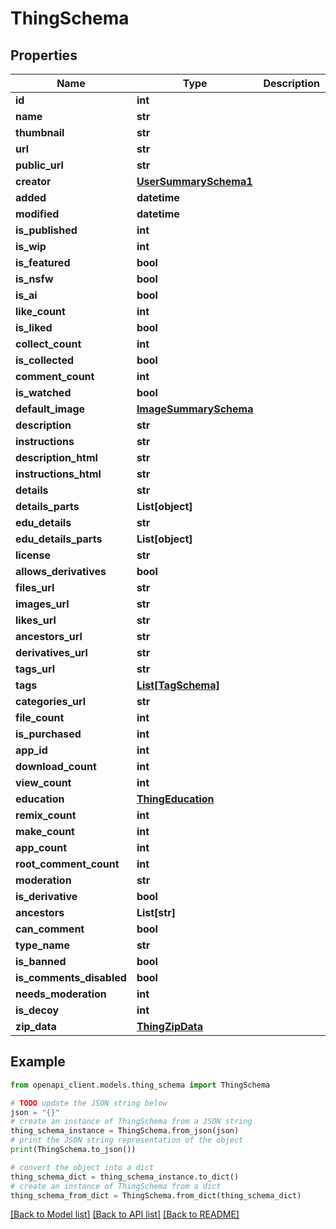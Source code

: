 # ThingSchema


## Properties

Name | Type | Description | Notes
------------ | ------------- | ------------- | -------------
**id** | **int** |  | 
**name** | **str** |  | 
**thumbnail** | **str** |  | [optional] 
**url** | **str** |  | [optional] 
**public_url** | **str** |  | [optional] 
**creator** | [**UserSummarySchema1**](UserSummarySchema1.md) |  | [optional] 
**added** | **datetime** |  | [optional] 
**modified** | **datetime** |  | [optional] 
**is_published** | **int** |  | [optional] 
**is_wip** | **int** |  | [optional] 
**is_featured** | **bool** |  | [optional] 
**is_nsfw** | **bool** |  | [optional] 
**is_ai** | **bool** |  | [optional] 
**like_count** | **int** |  | [optional] 
**is_liked** | **bool** |  | [optional] 
**collect_count** | **int** |  | [optional] 
**is_collected** | **bool** |  | [optional] 
**comment_count** | **int** |  | [optional] 
**is_watched** | **bool** |  | [optional] 
**default_image** | [**ImageSummarySchema**](ImageSummarySchema.md) |  | [optional] 
**description** | **str** |  | [optional] 
**instructions** | **str** |  | [optional] 
**description_html** | **str** |  | [optional] 
**instructions_html** | **str** |  | [optional] 
**details** | **str** |  | [optional] 
**details_parts** | **List[object]** |  | [optional] 
**edu_details** | **str** |  | [optional] 
**edu_details_parts** | **List[object]** |  | [optional] 
**license** | **str** |  | [optional] 
**allows_derivatives** | **bool** |  | [optional] 
**files_url** | **str** |  | [optional] 
**images_url** | **str** |  | [optional] 
**likes_url** | **str** |  | [optional] 
**ancestors_url** | **str** |  | [optional] 
**derivatives_url** | **str** |  | [optional] 
**tags_url** | **str** |  | [optional] 
**tags** | [**List[TagSchema]**](TagSchema.md) |  | [optional] 
**categories_url** | **str** |  | [optional] 
**file_count** | **int** |  | [optional] 
**is_purchased** | **int** |  | [optional] 
**app_id** | **int** |  | [optional] 
**download_count** | **int** |  | [optional] 
**view_count** | **int** |  | [optional] 
**education** | [**ThingEducation**](ThingEducation.md) |  | [optional] 
**remix_count** | **int** |  | [optional] 
**make_count** | **int** |  | [optional] 
**app_count** | **int** |  | [optional] 
**root_comment_count** | **int** |  | [optional] 
**moderation** | **str** |  | [optional] 
**is_derivative** | **bool** |  | [optional] 
**ancestors** | **List[str]** |  | [optional] 
**can_comment** | **bool** |  | [optional] 
**type_name** | **str** |  | [optional] 
**is_banned** | **bool** |  | [optional] 
**is_comments_disabled** | **bool** |  | [optional] 
**needs_moderation** | **int** |  | [optional] 
**is_decoy** | **int** |  | [optional] 
**zip_data** | [**ThingZipData**](ThingZipData.md) |  | [optional] 

## Example

```python
from openapi_client.models.thing_schema import ThingSchema

# TODO update the JSON string below
json = "{}"
# create an instance of ThingSchema from a JSON string
thing_schema_instance = ThingSchema.from_json(json)
# print the JSON string representation of the object
print(ThingSchema.to_json())

# convert the object into a dict
thing_schema_dict = thing_schema_instance.to_dict()
# create an instance of ThingSchema from a dict
thing_schema_from_dict = ThingSchema.from_dict(thing_schema_dict)
```
[[Back to Model list]](../README.md#documentation-for-models) [[Back to API list]](../README.md#documentation-for-api-endpoints) [[Back to README]](../README.md)


